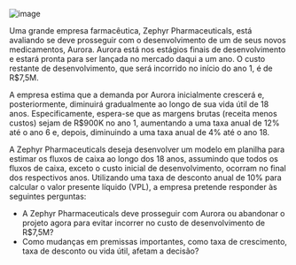 ![image](https://github.com/user-attachments/assets/715fa0d1-cda5-498f-b8ce-eafdbdc70a8c)


Uma grande empresa farmacêutica, Zephyr Pharmaceuticals, está avaliando se deve prosseguir com o desenvolvimento de um de seus novos medicamentos, Aurora. 
Aurora está nos estágios finais de desenvolvimento e estará pronta para ser lançada no mercado daqui a um ano. O custo restante de desenvolvimento, que será incorrido no início do ano 1, é de R$7,5M.

A empresa estima que a demanda por Aurora inicialmente crescerá e, posteriormente, diminuirá gradualmente ao longo de sua vida útil de 18 anos. 
Especificamente, espera-se que as margens brutas (receita menos custos) sejam de R$900K no ano 1, aumentando a uma taxa anual de 12% até o ano 6 e, depois, diminuindo a uma taxa anual de 4% até o ano 18.

A Zephyr Pharmaceuticals deseja desenvolver um modelo em planilha para estimar os fluxos de caixa ao longo dos 18 anos, assumindo que todos os fluxos de caixa, exceto o custo inicial de desenvolvimento, ocorram no final dos respectivos anos. 
Utilizando uma taxa de desconto anual de 10% para calcular o valor presente líquido (VPL), a empresa pretende responder às seguintes perguntas:

 - A Zephyr Pharmaceuticals deve prosseguir com Aurora ou abandonar o projeto agora para evitar incorrer no custo de desenvolvimento de R$7,5M?
 - Como mudanças em premissas importantes, como taxa de crescimento, taxa de desconto ou vida útil, afetam a decisão?
